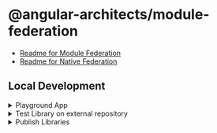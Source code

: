 # @angular-architects/module-federation

- [Readme for Module Federation](./libs/mf/README.md)
- [Readme for Native Federation](./libs/native-federation/README.md)

## Local Development

<details>
<summary>Playground App</summary>

You can test directly the libraries by using the playground application:

1. Start the `host` application:
   ```shell
   npx nx run playground:serve
   ```
2. Start the `remote` application:
   ```shell
   npx nx run mfe1:serve --port 3001
   ```

By using that approach you can test your modifications on the libraries.

</details>

<details>
<summary>Test Library on external repository</summary>

If you want to test the modifications directly on your application, you can follow the steps:

1. Start the local registry [Verdaccio](https://verdaccio.org/):
   ```shell
   npx nx run local-registry
   ```
2. Then you can publish the libraries by using:

- For Module federation:
  ```shell
  npm run publish-local:mf
  ```
- For Native federation:

  ```shell
  npm run publish-local:nf
  ```

  This will first `build` the libraries and `publish` them to [http://localhost:4873](http://localhost:4873)

3. Then just re-run the `install` on the other repo with you favorite package manager.

By default, the version from the `package.json` will be used. However, you can provide the version for a specific library by using:

```shell
npx nx run native-federation:publish-local -- --ver=17.0.8
```

</details>
<details>
<summary>Publish Libraries</summary>

Follow these steps to publish all libraries on `npm`:

- For Module federation:
  ```shell
  npm run publish:mf
  ```
- For Native federation:
  ```shell
  npm run publish:nf
  ```
  This will first `build` the libraries and `publish` them to `npm registry`.

By default, the version from the `package.json` will be used and the tag will be `next`. However, you can provide the version and the tag for a specific library by using:

```shell
npx nx run native-federation:publish -- --ver=17.0.8 --tag=latest
```

</details>
